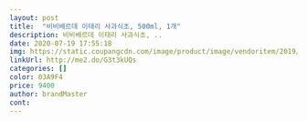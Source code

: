 ```yaml
---
layout: post 
title:  "비비베르데 이태리 사과식초, 500ml, 1개" 
description: 비비베르데 이태리 사과식초, ..
date: 2020-07-19 17:55:18 
img: https://static.coupangcdn.com/image/product/image/vendoritem/2019/05/02/4182781007/d4bfad1d-a02b-4c90-a8e9-1e361ea08a88.jpg 
linkUrl: http://me2.do/G3t3kUQs 
categories: [] 
color: 03A9F4 
price: 9400 
author: brandMaster 
cont:  
---
```

 